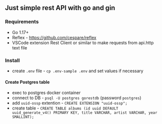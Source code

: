 ## Just simple rest API with go and gin

### Requirements
- Go 1.17+
- Reflex - https://github.com/cespare/reflex
- VSCode extension Rest Client or similar to make requests from api.http text file

### Install
- create `.env` file - `cp .env-sample .env` and set values if necessary

#### Create Postgres table
- exec to postgres docker container
- connect to DB - `psql -U postgres gorestdb` (password `postgres`)
- add `uuid-ossp` extention - `CREATE EXTENSION "uuid-ossp";`
- create table - `CREATE TABLE albums (id uuid DEFAULT uuid_generate_v4() PRIMARY KEY, title VARCHAR, artist VARCHAR, year SMALLINT);`
